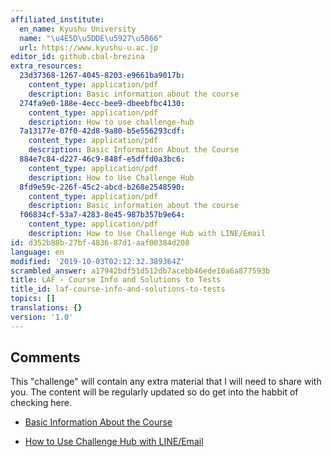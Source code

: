 ```yaml
---
affiliated_institute:
  en_name: Kyushu University
  name: "\u4E5D\u5DDE\u5927\u5B66"
  url: https://www.kyushu-u.ac.jp
editor_id: github.cbal-brezina
extra_resources:
  23d37368-1267-4045-8203-e9661ba9017b:
    content_type: application/pdf
    description: Basic information about the course
  274fa9e0-188e-4ecc-bee9-dbeebfbc4130:
    content_type: application/pdf
    description: How to use challenge-hub
  7a13177e-07f0-42d8-9a80-b5e556293cdf:
    content_type: application/pdf
    description: Basic Information About the Course
  884e7c84-d227-46c9-848f-e5dffd0a3bc6:
    content_type: application/pdf
    description: How to Use Challenge Hub
  8fd9e59c-226f-45c2-abcd-b268e2548590:
    content_type: application/pdf
    description: Basic information about the course
  f06834cf-53a7-4283-8e45-987b357b9e64:
    content_type: application/pdf
    description: How to Use Challenge Hub with LINE/Email
id: d352b88b-27bf-4836-87d1-aaf00384d208
language: en
modified: '2019-10-03T02:12:32.389364Z'
scrambled_answer: a17942bdf51d512db7acebb46ede10a6a877593b
title: LAF - Course Info and Solutions to Tests
title_id: laf-course-info-and-solutions-to-tests
topics: []
translations: {}
version: '1.0'
---
```


## Comments

This "challenge" will contain any extra material that I will need to share with you.
The content will be regularly updated so do get into the habbit of checking here.

- [Basic Information About the Course](/api/v0/teachers/github.cbal-brezina/resources/public/7a13177e-07f0-42d8-9a80-b5e556293cdf.pdf/7a13177e-07f0-42d8-9a80-b5e556293cdf.pdf)


- [How to Use Challenge Hub with LINE/Email](/api/v0/teachers/github.cbal-brezina/resources/public/f06834cf-53a7-4283-8e45-987b357b9e64.pdf/f06834cf-53a7-4283-8e45-987b357b9e64.pdf)



